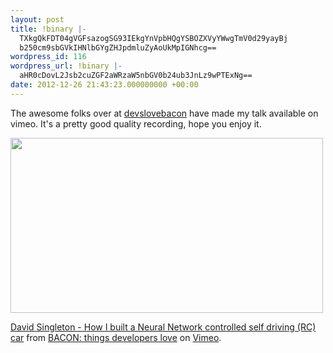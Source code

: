 ```yaml
---
layout: post
title: !binary |-
  TXkgQkFDT04gVGFsazogSG93IEkgYnVpbHQgYSBOZXVyYWwgTmV0d29yayBj
  b250cm9sbGVkIHNlbGYgZHJpdmluZyAoUkMpIGNhcg==
wordpress_id: 116
wordpress_url: !binary |-
  aHR0cDovL2Jsb2cuZGF2aWRzaW5nbGV0b24ub3JnLz9wPTExNg==
date: 2012-12-26 21:43:23.000000000 +00:00
---
```

<p>The awesome folks over at <a href="http://devslovebacon.com/" title="devslovebacon" target="_blank">devslovebacon</a> have made my talk available on vimeo.  It's a pretty good quality recording, hope you enjoy it.</p>
<a href="http://vimeo.com/46432806"><img src="http://blog.davidsingleton.org/images/bacon.png" alt="" title="http://vimeo.com/46432806" width="500" height="280" class="alignnone size-full wp-image-119" /></a>
<p><a href="http://vimeo.com/46432806">David Singleton - How I built a Neural Network controlled self driving (RC) car</a> from <a href="http://vimeo.com/user11456649">BACON: things developers love</a> on <a href="http://vimeo.com">Vimeo</a>.</p>
